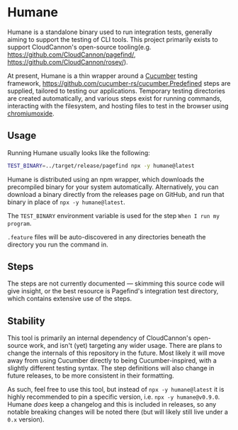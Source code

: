 # Humane

Humane is a standalone binary used to run integration tests, generally aiming to support the testing of CLI tools.
This project primarily exists to support CloudCannon's open-source tooling(e.g. https://github.com/CloudCannon/pagefind/, https://github.com/CloudCannon/rosey/).

At present, Humane is a thin wrapper around a [Cucumber](https://cucumber.io/) testing framework, https://github.com/cucumber-rs/cucumber.Predefined steps are supplied, tailored to testing our applications. Temporary testing directories are created automatically, and various steps exist for running commands, interacting with the filesystem, and hosting files to test in the browser using [chromiumoxide](https://github.com/mattsse/chromiumoxide).

## Usage

Running Humane usually looks like the following:

```bash
TEST_BINARY=../target/release/pagefind npx -y humane@latest
```

Humane is distributed using an npm wrapper, which downloads the precompiled binary for your system automatically. Alternatively, you can download a binary directly from the releases page on GitHub, and run that binary in place of `npx -y humane@latest`. 

The `TEST_BINARY` environment variable is used for the step `When I run my program`.

`.feature` files will be auto-discovered in any directories beneath the directory you run the command in.

## Steps

The steps are not currently documented — skimming this source code will give insight, or the best resource is Pagefind's integration test directory, which contains extensive use of the steps. 

## Stability

This tool is primarily an internal dependency of CloudCannon's open-source work, and isn't (yet) targeting any wider usage. There are plans to change the internals of this repository in the future. Most likely it will move away from using Cucumber directly to being Cucumber-inspired, with a slightly different testing syntax. The step definitions will also change in future releases, to be more consistent in their formatting.

As such, feel free to use this tool, but instead of `npx -y humane@latest` it is highly recommended to pin a specific version, i.e. `npx -y humane@v0.9.0`. Humane _does_ keep a changelog and this is included in releases, so any notable breaking changes will be noted there (but will likely still live under a `0.x` version).
